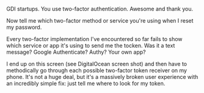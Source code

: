 GDI startups. You use two-factor authentication. Awesome and thank you.

Now tell me which two-factor method or service you're using when I reset my password.

Every two-factor implementation I've encountered so far fails to show which service 
or app it's using to send me the tocken. Was it a text message? Google Authenticate? 
Authy? Your own app?

I end up on this screen (see DigitalOcean screen shot) and then have to methodically 
go through each possible two-factor token receiver on my phone. It's not a huge deal, 
but it's a massively broken user experience with an incredibly simple fix: just 
tell me where to look for my token.

